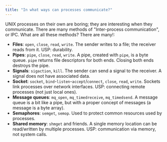```yaml
---
title: "In what ways can processes communicate?"
---
```


UNIX processes on their own are boring; they are interesting when they communicate. There are many methods of "Inter-process communication", or IPC. What are all these methods? There are many!:

* **Files**: `open`, `close`, `read`, `write`. The sender writes to a file; the receiver reads from it. USP: durability.
* **Pipes**: `pipe`, `close`, `read`, `write`. A pipe, created with `pipe`, is a byte queue. `pipe` returns file descriptors for both ends. Closing both ends destroys the pipe.
* **Signals**: `sigaction`, `kill`. The sender can send a signal to the receiver. A signal does not have associated data.
* **Socket**: `socket`, `bind`-`listen`-`accept`/`connect`, `close`, `read`, `write`. Sockets link processes over network interfaces. USP: connecting remote processes (not just local ones).
* **Message queues**: `mq_open`, `mq_timedreceive`, `mq_timedsend`. A message queue is a bit like a pipe, but with a proper concept of messages (a message is a byte array).
* **Semaphores**: `semget`, `semop`. Used to protect common resources used by processes.
* **Shared memory**: `shmget` and friends. A single memory location can be read/written by multiple processes. USP: communication via memory, not system calls.
